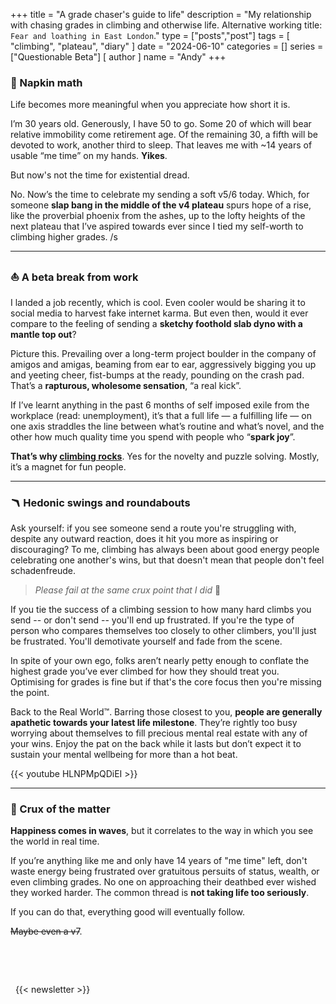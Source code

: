+++
title = "A grade chaser's guide to life"
description = "My relationship with chasing grades in climbing and otherwise life. Alternative working title: `Fear and loathing in East London`."
type = ["posts","post"]
tags = [
    "climbing",
    "plateau",
    "diary"
]
date = "2024-06-10"
categories = []
series = ["Questionable Beta"]
[ author ]
  name = "Andy"
+++


### 🐢 Napkin math 

Life becomes more meaningful when you appreciate how short it is.

I’m 30 years old. Generously, I have 50 to go. Some 20 of which will bear relative immobility come retirement age. Of the remaining 30, a fifth will be devoted to work, another third to sleep. That leaves me with ~14 years of usable “me time” on my hands. **Yikes**. 

But now's not the time for existential dread. 

No. Now’s the time to celebrate my sending a soft v5/6 today. Which, for someone **slap bang in the middle of the v4 plateau** spurs hope of a rise, like the proverbial phoenix from the ashes, up to the lofty heights of the next plateau that I’ve aspired towards ever since I tied my self-worth to climbing higher grades. /s

---

### ⛵️ A beta break from work

I landed a job recently, which is cool. Even cooler would be sharing it to social media to harvest fake internet karma. But even then, would it ever compare to the feeling of sending a **sketchy foothold slab dyno with a mantle top out**? 

Picture this. Prevailing over a long-term project boulder in the company of amigos and amigas, beaming from ear to ear, aggressively bigging you up and yeeting cheer, fist-bumps at the ready, pounding on the crash pad. That’s a **rapturous, wholesome sensation**, “a real kick”. 

If I’ve learnt anything in the past 6 months of self imposed exile from the workplace (read: unemployment), it’s that a full life — a fulfilling life — on one axis straddles the line between what’s routine and what’s novel, and the other how much quality time you spend with people who “**spark joy**”. 

**That’s why [climbing rocks](https://www.youtube.com/watch?v=SYfHtlsbQsE)**. Yes for the novelty and puzzle solving. Mostly, it’s a magnet for fun people.

---

### 🪃 Hedonic swings and roundabouts

Ask yourself: if you see someone send a route you're struggling with, despite any outward reaction, does it hit you more as inspiring or discouraging? To me, climbing has always been about good energy people celebrating one another's wins, but that doesn't mean that people don't feel schadenfreude. 

> _Please fail at the same crux point that I did_ 🤞

If you tie the success of a climbing session to how many hard climbs you send -- or don't send -- you'll end up frustrated. If you're the type of person who compares themselves too closely to other climbers, you'll just be frustrated. You'll demotivate yourself and fade from the scene. 

In spite of your own ego, folks aren’t nearly petty enough to conflate the highest grade you’ve ever climbed for how they should treat you. Optimising for grades is fine but if that's the core focus then you're missing the point. 

Back to the Real World™. Barring those closest to you, **people are generally apathetic towards your latest life milestone**. They’re rightly too busy worrying about themselves to fill precious mental real estate with any of your wins. Enjoy the pat on the back while it lasts but don’t expect it to sustain your mental wellbeing for more than a hot beat. 

{{< youtube HLNPMpQDiEI >}}

---

### 🧶 Crux of the matter

**Happiness comes in waves**, but it correlates to the way in which you see the world in real time. 

If you’re anything like me and only have 14 years of "me time" left, don't waste energy being frustrated over gratuitous persuits of status, wealth, or even climbing grades. No one on approaching their deathbed ever wished they worked harder. The common thread is **not taking life too seriously**. 

If you can do that, everything good will eventually follow. 

~~Maybe even a v7~~.

&nbsp;

&nbsp;

&nbsp;
{{< newsletter >}}
